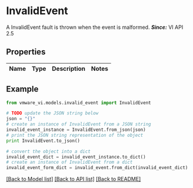 # InvalidEvent

A InvalidEvent fault is thrown when the event is malformed.  ***Since:*** VI API 2.5 

## Properties
Name | Type | Description | Notes
------------ | ------------- | ------------- | -------------

## Example

```python
from vmware_vi.models.invalid_event import InvalidEvent

# TODO update the JSON string below
json = "{}"
# create an instance of InvalidEvent from a JSON string
invalid_event_instance = InvalidEvent.from_json(json)
# print the JSON string representation of the object
print InvalidEvent.to_json()

# convert the object into a dict
invalid_event_dict = invalid_event_instance.to_dict()
# create an instance of InvalidEvent from a dict
invalid_event_form_dict = invalid_event.from_dict(invalid_event_dict)
```
[[Back to Model list]](../README.md#documentation-for-models) [[Back to API list]](../README.md#documentation-for-api-endpoints) [[Back to README]](../README.md)


